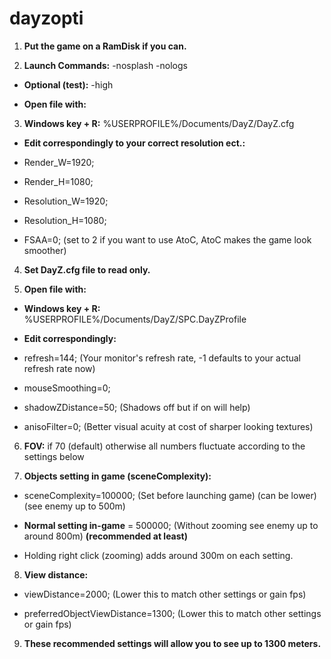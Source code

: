 # dayzopti

1. **Put the game on a RamDisk if you can.**

2. **Launch Commands:** -nosplash -nologs

 * **Optional (test):** -high

 * **Open file with:**

3. **Windows key + R:** %USERPROFILE%/Documents/DayZ/DayZ.cfg

 * **Edit correspondingly to your correct resolution ect.:**

 * Render_W=1920;

 * Render_H=1080;

 * Resolution_W=1920;

 * Resolution_H=1080;

 * FSAA=0; (set to 2 if you want to use AtoC, AtoC makes the game look smoother)

4. **Set DayZ.cfg file to read only.**

5. **Open file with:**

 * **Windows key + R:** %USERPROFILE%/Documents/DayZ/SPC.DayZProfile

 * **Edit correspondingly:**

 * refresh=144; (Your monitor's refresh rate, -1 defaults to your actual refresh rate now)

 * mouseSmoothing=0;

 * shadowZDistance=50; (Shadows off but if on will help)

 * anisoFilter=0; (Better visual acuity at cost of sharper looking textures)

6. **FOV:** if 70 (default) otherwise all numbers fluctuate according to the settings below

7. **Objects setting in game (sceneComplexity):**

 * sceneComplexity=100000; (Set before launching game) (can be lower) (see enemy up to 500m)

 * **Normal setting in-game** = 500000; (Without zooming see enemy up to around 800m) **(recommended at least)**

 * Holding right click (zooming) adds around 300m on each setting.

8. **View distance:**

 * viewDistance=2000; (Lower this to match other settings or gain fps)

 * preferredObjectViewDistance=1300; (Lower this to match other settings or gain fps)

9. **These recommended settings will allow you to see up to 1300 meters.**
